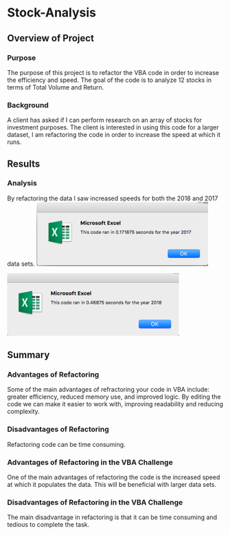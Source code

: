 # Stock-Analysis

## Overview of Project
### Purpose
The purpose of this project is to refactor the VBA code in order to increase the efficiency and speed. The goal of the code is to analyze 12 stocks in terms of Total Volume and Return.

### Background
A client has asked if I can perform research on an array of stocks for investment purposes. The client is interested in using this code for a larger dataset, I am refactoring the code in order to increase the speed at which it runs.

## Results
### Analysis
By refactoring the data I saw increased speeds for both the 2018 and 2017 data sets.
<img src="Images/VBA_Challenge_2017.png" width="400" >

<img src="Images/VBA_Challenge_2018.png" width="400" >

## Summary
### Advantages of Refactoring
Some of the main advantages of refractoring your code in VBA include: greater efficiency, reduced memory use, and improved logic. By editing the code we can make it easier to work with, improving  readability and reducing complexity.

### Disadvantages of Refactoring
Refactoring code can be time consuming.

### Advantages of Refactoring in the VBA Challenge
One of the main advantages of refactoring the code is the increased speed at which it populates the data. This will be beneficial with larger data sets.

### Disadvantages of Refactoring in the VBA Challenge
The main disadvantage in refactoring is that it can be time consuming and tedious to complete the task.
